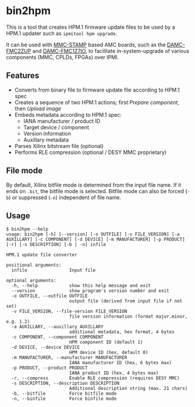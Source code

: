 # bin2hpm

This is a tool that creates HPM.1 firmware update files to be used by a HPM.1 updater such as `ipmitool hpm upgrade`.

It can be used with [MMC-STAMP](https://techlab.desy.de/products/module_management_controller/mmc_stamp/index_eng.html) based AMC boards, such as the [DAMC-FMC2ZUP](https://techlab.desy.de/products/amc/damc_fmc2zup/index_eng.html) and [DAMC-FMC1Z7IO](https://techlab.desy.de/products/amc/damc_fmc1z7io/index_eng.html), to facilitate in-system-upgrade of various components (MMC, CPLDs, FPGAs) over IPMI.

## Features

* Converts from binary file to firmware update file according to HPM.1 spec
* Creates a sequence of two HPM.1 actions; first *Prepare component*, then *Upload image*
* Embeds metadata according to HPM.1 spec:
    * IANA manufacturer / product ID
    * Target device / component
    * Version information
    * Auxillary metadata
* Parses Xilinx bitstream file (optional)
* Performs RLE compression (optional / DESY MMC proprietary)

## File mode

By default, Xilinx bitfile mode is determined from the input file name. If it ends on `.bit`, the bitfile mode is selected. Bitfile mode can also be forced (`-b`) or suppressed (`-n`) independent of file name.

## Usage

```
$ bin2hpm --help
usage: bin2hpm [-h] [--version] [-o OUTFILE] [-v FILE_VERSION] [-a AUXILLARY] [-c COMPONENT] [-d DEVICE] [-m MANUFACTURER] [-p PRODUCT] [-r] [-s DESCRIPTION] [-b | -n] infile

HPM.1 update file converter

positional arguments:
  infile                Input file

optional arguments:
  -h, --help            show this help message and exit
  --version             show program's version number and exit
  -o OUTFILE, --outfile OUTFILE
                        output file (derived from input file if not set)
  -v FILE_VERSION, --file-version FILE_VERSION
                        file version information (format major.minor, e.g. 1.2)
  -a AUXILLARY, --auxillary AUXILLARY
                        additional metadata, hex format, 4 bytes
  -c COMPONENT, --component COMPONENT
                        HPM component ID (default 1)
  -d DEVICE, --device DEVICE
                        HPM device ID (hex, default 0)
  -m MANUFACTURER, --manufacturer MANUFACTURER
                        IANA manufacturer ID (hex, 6 bytes max)
  -p PRODUCT, --product PRODUCT
                        IANA product ID (hex, 4 bytes max)
  -r, --compress        Enable RLE compression (requires DESY MMC)
  -s DESCRIPTION, --description DESCRIPTION
                        Additional description string (max. 21 chars)
  -b, --bitfile         Force bitfile mode
  -n, --binfile         Force binfile mode
```